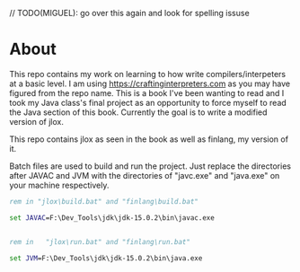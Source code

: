 // TODO(MIGUEL): go over this again and look for spelling issuse
# About

This repo contains my work on learning to how write compilers/interpeters at a basic level.
I am using https://craftinginterpreters.com as you may have figured from the repo name.
This is a book I've been wanting to read and I took my Java class's final project as an
opportunity to force myself to read the Java section of this book. Currently the goal is
to write a modified version of jlox. 

This repo contains jlox as seen in the book as well as finlang, my version of it. 

Batch files are used to build and run the project. Just replace the directories after
JAVAC and JVM with the directories of "javc.exe" and "java.exe" on your machine respectively.
```bat
rem in "jlox\build.bat" and "finlang\build.bat"

set JAVAC=F:\Dev_Tools\jdk\jdk-15.0.2\bin\javac.exe


rem in   "jlox\run.bat" and "finlang\run.bat"

set JVM=F:\Dev_Tools\jdk\jdk-15.0.2\bin\java.exe

```